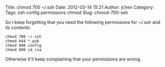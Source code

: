 Title: chmod 700 ~/.ssh
Date: 2012-03-14 15:21
Author: jchen
Category:
Tags: ssh config permissions chmod
Slug: chmod-700-ssh

So I keep forgetting that you need the following permissions for \~/.ssh
and its contents:

    chmod 700 ~/.ssh
    chmod 644 *.pub
    chmod 600 config
    chmod 600 id_rsa

Otherwise it'll keep complaining that your permissions are wrong.
